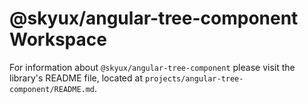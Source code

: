 # @skyux/angular-tree-component Workspace

For information about `@skyux/angular-tree-component` please visit the library's README file, located at `projects/angular-tree-component/README.md`.
